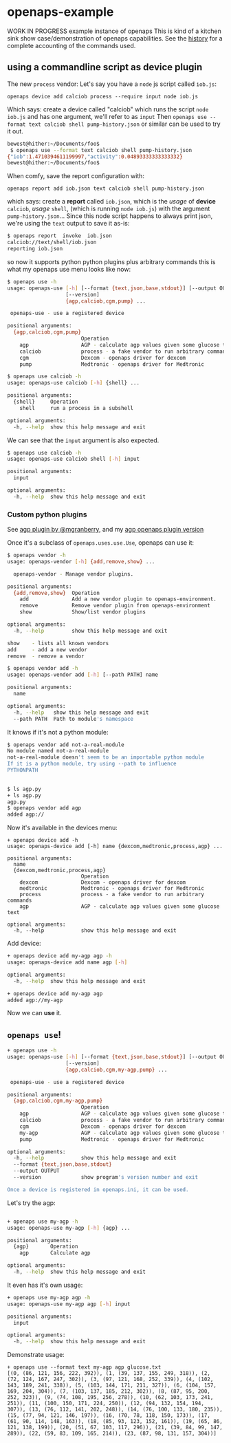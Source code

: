 # openaps-example
WORK IN PROGRESS example instance of openaps
This is kind of a kitchen sink show case/demonstration of openaps capabilities.
See the [history](https://github.com/bewest/openaps-example/commits/master)
for a complete accounting of the commands used.

##  using a commandline script as device plugin

The new `process` vendor:
Let's say you have a `node` js script called `iob.js`:

    openaps device add calciob process --require input node iob.js

Which says: create a device called "calciob" which runs the script
`node iob.js` and has one argument, we'll refer to as `input`
Then `openaps use --format text calciob shell pump-history.json` or
similar can be used to try it out.

```bash
bewest@hither:~/Documents/foo$
 $ openaps use --format text calciob shell pump-history.json 
{"iob":1.4710394611199997,"activity":0.04893333333333332}
bewest@hither:~/Documents/foo$
```

When comfy, save the report configuration with:

    openaps report add iob.json text calciob shell pump-history.json

which says: create a **report** called `iob.json`, which is the
_usage_ of **device** `calciob`, _usage_ `shell`, (which is running
`node iob.js`) with the argument `pump-history.json`... Since this
node script happens to always print json, we're using the `text` output
to save it as-is:

```bash
$ openaps report  invoke  iob.json 
calciob://text/shell/iob.json
reporting iob.json
```

so now it supports python python plugins plus arbitrary commands 
this is what my openaps use menu looks like now:
```bash
$ openaps use -h
usage: openaps-use [-h] [--format {text,json,base,stdout}] [--output OUTPUT]
                   [--version]
                   {agp,calciob,cgm,pump} ...

 openaps-use - use a registered device

positional arguments:
  {agp,calciob,cgm,pump}
                        Operation
    agp                 AGP - calculate agp values given some glucose text
    calciob             process - a fake vendor to run arbitrary commands
    cgm                 Dexcom - openaps driver for dexcom
    pump                Medtronic - openaps driver for Medtronic
```

```bash
$ openaps use calciob -h
usage: openaps-use calciob [-h] {shell} ...

positional arguments:
  {shell}     Operation
    shell     run a process in a subshell

optional arguments:
  -h, --help  show this help message and exit
```

We can see that the `input` argument is also expected.

```bash
$ openaps use calciob -h
usage: openaps-use calciob shell [-h] input

positional arguments:
  input

optional arguments:
  -h, --help  show this help message and exit
```


### Custom python plugins

See [agp plugin by @mgranberry](https://gist.github.com/mgranberry/afde7373ed756e538dad),
and my [agp openaps plugin
version](https://github.com/bewest/openaps-example/blob/master/agp.py)

Once it's a subclass of `openaps.uses.use.Use`, openaps can use it:

```bash
$ openaps vendor -h
usage: openaps-vendor [-h] {add,remove,show} ...

  openaps-vendor - Manage vendor plugins.

positional arguments:
  {add,remove,show}  Operation
    add              Add a new vendor plugin to openaps-environment.
    remove           Remove vendor plugin from openaps-environment
    show             Show/list vendor plugins

optional arguments:
  -h, --help         show this help message and exit

show    - lists all known vendors
add     - add a new vendor
remove  - remove a vendor
```


```bash
$ openaps vendor add -h
usage: openaps-vendor add [-h] [--path PATH] name

positional arguments:
  name

optional arguments:
  -h, --help   show this help message and exit
  --path PATH  Path to module's namespace
```

It knows if it's not a python module:

```bash
$ openaps vendor add not-a-real-module
No module named not-a-real-module
not-a-real-module doesn't seem to be an importable python module
If it is a python module, try using --path to influence
PYTHONPATH
      
```

```bash
$ ls agp.py
+ ls agp.py
agp.py
$ openaps vendor add agp
added agp://
```

Now it's available in the devices menu:

```
+ openaps device add -h
usage: openaps-device add [-h] name {dexcom,medtronic,process,agp} ...

positional arguments:
  name
  {dexcom,medtronic,process,agp}
                        Operation
    dexcom              Dexcom - openaps driver for dexcom
    medtronic           Medtronic - openaps driver for Medtronic
    process             process - a fake vendor to run arbitrary commands
    agp                 AGP - calculate agp values given some glucose text

optional arguments:
  -h, --help            show this help message and exit
```


Add device:

```bash
+ openaps device add my-agp agp -h
usage: openaps-device add name agp [-h]

optional arguments:
  -h, --help  show this help message and exit

+ openaps device add my-agp agp
added agp://my-agp
```

Now we can **use** it.

## `openaps use`!

```bash
+ openaps use -h
usage: openaps-use [-h] [--format {text,json,base,stdout}] [--output OUTPUT]
                   [--version]
                   {agp,calciob,cgm,my-agp,pump} ...

 openaps-use - use a registered device

positional arguments:
  {agp,calciob,cgm,my-agp,pump}
                        Operation
    agp                 AGP - calculate agp values given some glucose text
    calciob             process - a fake vendor to run arbitrary commands
    cgm                 Dexcom - openaps driver for dexcom
    my-agp              AGP - calculate agp values given some glucose text
    pump                Medtronic - openaps driver for Medtronic

optional arguments:
  -h, --help            show this help message and exit
  --format {text,json,base,stdout}
  --output OUTPUT
  --version             show program's version number and exit

Once a device is registered in openaps.ini, it can be used.
```

Let's try the agp:

```bash

+ openaps use my-agp -h
usage: openaps-use my-agp [-h] {agp} ...

positional arguments:
  {agp}       Operation
    agp       Calculate agp

optional arguments:
  -h, --help  show this help message and exit
```

It even has it's own usage:
```bash
+ openaps use my-agp agp -h
usage: openaps-use my-agp agp [-h] input

positional arguments:
  input

optional arguments:
  -h, --help  show this help message and exit
```

Demonstrate usage:

```
+ openaps use --format text my-agp agp glucose.txt
[(0, (86, 121, 156, 222, 392)), (1, (39, 137, 155, 249, 318)), (2, (72, 124, 167, 247, 302)), (3, (97, 121, 168, 252, 339)), (4, (102, 143, 189, 241, 338)), (5, (103, 144, 171, 211, 327)), (6, (104, 157, 169, 204, 304)), (7, (103, 137, 185, 212, 302)), (8, (87, 95, 200, 252, 323)), (9, (74, 108, 195, 256, 278)), (10, (62, 103, 173, 241, 251)), (11, (100, 150, 171, 224, 250)), (12, (94, 132, 154, 194, 307)), (13, (76, 112, 141, 202, 248)), (14, (76, 100, 133, 180, 235)), (15, (77, 94, 121, 146, 197)), (16, (70, 78, 118, 150, 173)), (17, (61, 90, 114, 148, 163)), (18, (85, 93, 123, 152, 161)), (19, (65, 86, 121, 138, 199)), (20, (51, 67, 103, 117, 296)), (21, (39, 84, 99, 147, 289)), (22, (59, 83, 109, 165, 214)), (23, (87, 98, 131, 157, 304))]
```

